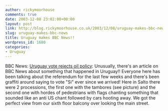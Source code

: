 ```yaml
---
author: rickymoorhouse
comments: true
date: 2003-12-08 23:02:00+00:00
layout: post
link: http://blog.rickymoorhouse.co.uk/2003/12/08/uruguay-makes-bbc-news/
slug: uruguay-makes-bbc-news
title: Uruguay makes BBC News!!
wordpress_id: 1680
categories:
- Uruguay
---
```


BBC News: [Uruguay vote rejects oil policy](http://news.bbc.co.uk/2/hi/business/3300199.stm): Unusually, there's an article on BBC News about something that happened in Uruguay!! Everyone here has been talking about the referendum for the last few weeks and there's been graffiti around saying to vote "Si" ever since we arrived! Here in Salto there were 2 processions, the first one with the tambores (see picture) and the second one with hordes of pedestrians with flags chanting something that sounded like an anti US chant followed by cars hooting away. We got the perfect view from our sixth floor balcony over looking the main street.
